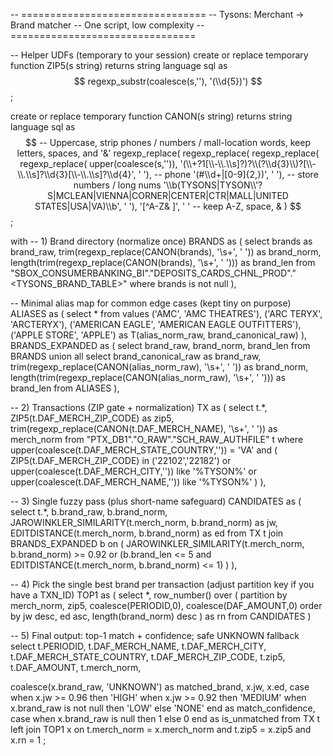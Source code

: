 -- ================================
-- Tysons: Merchant → Brand matcher
-- One script, low complexity
-- ================================

-- Helper UDFs (temporary to your session)
create or replace temporary function ZIP5(s string)
returns string
language sql
as $$
  regexp_substr(coalesce(s,''), '(\\d{5})')
$$;

create or replace temporary function CANON(s string)
returns string
language sql
as $$
  -- Uppercase, strip phones / numbers / mall-location words, keep letters, spaces, and '&'
  regexp_replace(
    regexp_replace(
      regexp_replace(
        regexp_replace(
          upper(coalesce(s,'')),
          '(\\+?1[\\-\\.\\s]?)?\\(?\\d{3}\\)?[\\-\\.\\s]?\\d{3}[\\-\\.\\s]?\\d{4}', ' '),  -- phone
        '(#\\d+|[0-9]{2,})', ' '),                                                       -- store numbers / long nums
      '\\b(TYSONS|TYSON\\'?S|MCLEAN|VIENNA|CORNER|CENTER|CTR|MALL|UNITED STATES|USA|VA)\\b', ' '),
    '[^A-Z& ]', ' '                                                                    -- keep A-Z, space, &
  )
$$;

with
-- 1) Brand directory (normalize once)
BRANDS as (
  select
    brands as brand_raw,
    trim(regexp_replace(CANON(brands), '\\s+', ' ')) as brand_norm,
    length(trim(regexp_replace(CANON(brands), '\\s+', ' '))) as brand_len
  from "SBOX_CONSUMERBANKING_BI"."DEPOSITS_CARDS_CHNL_PROD"."<TYSONS_BRAND_TABLE>"
  where brands is not null
),

-- Minimal alias map for common edge cases (kept tiny on purpose)
ALIASES as (
  select * from values
    ('AMC',                   'AMC THEATRES'),
    ('ARC TERYX',             'ARCTERYX'),
    ('AMERICAN EAGLE',        'AMERICAN EAGLE OUTFITTERS'),
    ('APPLE STORE',           'APPLE')
  as T(alias_norm_raw, brand_canonical_raw)
),
BRANDS_EXPANDED as (
  select brand_raw, brand_norm, brand_len from BRANDS
  union all
  select
    brand_canonical_raw as brand_raw,
    trim(regexp_replace(CANON(alias_norm_raw), '\\s+', ' ')) as brand_norm,
    length(trim(regexp_replace(CANON(alias_norm_raw), '\\s+', ' '))) as brand_len
  from ALIASES
),

-- 2) Transactions (ZIP gate + normalization)
TX as (
  select
    t.*,
    ZIP5(t.DAF_MERCH_ZIP_CODE) as zip5,
    trim(regexp_replace(CANON(t.DAF_MERCH_NAME), '\\s+', ' ')) as merch_norm
  from "PTX_DB1"."O_RAW"."SCH_RAW_AUTHFILE" t
  where upper(coalesce(t.DAF_MERCH_STATE_COUNTRY,'')) = 'VA'
    and (
      ZIP5(t.DAF_MERCH_ZIP_CODE) in ('22102','22182')
      or upper(coalesce(t.DAF_MERCH_CITY,'')) like '%TYSON%'
      or upper(coalesce(t.DAF_MERCH_NAME,'')) like '%TYSON%'
    )
),

-- 3) Single fuzzy pass (plus short-name safeguard)
CANDIDATES as (
  select
    t.*,
    b.brand_raw,
    b.brand_norm,
    JAROWINKLER_SIMILARITY(t.merch_norm, b.brand_norm) as jw,
    EDITDISTANCE(t.merch_norm, b.brand_norm)           as ed
  from TX t
  join BRANDS_EXPANDED b
    on (
         JAROWINKLER_SIMILARITY(t.merch_norm, b.brand_norm) >= 0.92
         or (b.brand_len <= 5 and EDITDISTANCE(t.merch_norm, b.brand_norm) <= 1)
       )
),

-- 4) Pick the single best brand per transaction (adjust partition key if you have a TXN_ID)
TOP1 as (
  select
    *,
    row_number() over (
      partition by merch_norm, zip5, coalesce(PERIODID,0), coalesce(DAF_AMOUNT,0)
      order by jw desc, ed asc, length(brand_norm) desc
    ) as rn
  from CANDIDATES
)

-- 5) Final output: top-1 match + confidence; safe UNKNOWN fallback
select
  t.PERIODID,
  t.DAF_MERCH_NAME,
  t.DAF_MERCH_CITY,
  t.DAF_MERCH_STATE_COUNTRY,
  t.DAF_MERCH_ZIP_CODE,
  t.zip5,
  t.DAF_AMOUNT,
  t.merch_norm,

  coalesce(x.brand_raw, 'UNKNOWN') as matched_brand,
  x.jw, x.ed,
  case
    when x.jw >= 0.96 then 'HIGH'
    when x.jw >= 0.92 then 'MEDIUM'
    when x.brand_raw is not null then 'LOW'
    else 'NONE'
  end as match_confidence,
  case when x.brand_raw is null then 1 else 0 end as is_unmatched
from TX t
left join TOP1 x
  on t.merch_norm = x.merch_norm
 and t.zip5       = x.zip5
 and x.rn = 1
;
